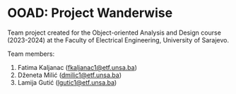 # OOAD: Project Wanderwise
Team project created for the Object-oriented Analysis and Design course (2023-2024) at the Faculty of Electrical Engineering, University of Sarajevo.

Team members:
1. Fatima Kaljanac (fkaljanac1@etf.unsa.ba)
2. Dženeta Milić (dmilic1@etf.unsa.ba)
3. Lamija Gutić (lgutic1@etf.unsa.ba)
